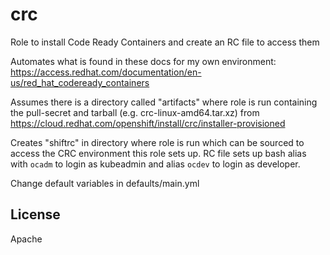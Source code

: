crc
===

Role to install Code Ready Containers and create an RC file to access them

Automates what is found in these docs for my own environment:
https://access.redhat.com/documentation/en-us/red_hat_codeready_containers

Assumes there is a directory called "artifacts" where role is run
containing the pull-secret and tarball (e.g. crc-linux-amd64.tar.xz)
from https://cloud.redhat.com/openshift/install/crc/installer-provisioned

Creates "shiftrc" in directory where role is run which can be sourced
to access the CRC environment this role sets up. RC file sets up bash
alias with `ocadm` to login as kubeadmin and alias `ocdev` to login as
developer.

Change default variables in defaults/main.yml 


License
-------

Apache
